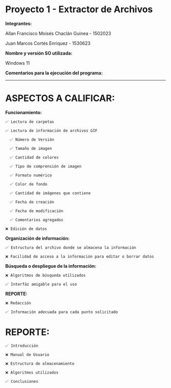 # Proyecto 1 - Extractor de Archivos

**Integrantes:**

Allan Francisco Moisés Chaclán Guinea - 1502023

Juan Marcos Cortés Enriquez           - 1530623

**Nombre y versión SO utilizada:**

Windows 11

**Comentarios para la ejecución del programa:**

---------------------------------------------

# ASPECTOS A CALIFICAR:

**Funcionamiento:**

    ✅ Lectura de carpetas

    ✅ Lectura de información de archivos GIF

      ✅ Número de Versión

      ✅ Tamaño de imagen

      ✅ Cantidad de colores

      ✅ Tipo de comprensión de imagen

      ✅ Formato numérico

      ✅ Color de fondo

      ✅ Cantidad de imágenes que contiene 

      ✅ Fecha de creación

      ✅ Fecha de modificación

      ✅ Comentarios agregados  

    ❌ Edición de datos

**Organización de información:**

    ✅ Estructura del archivo donde se almacena la información

    ❌ Facilidad de acceso a la información para editar o borrar datos

**Búsqueda o despliegue de la información:**

    ❌ Algoritmos de búsqueda utilizados

    ✅ Interfáz amigable para el uso

**REPORTE:**

    ❌ Redacción

    ✅ Información adecuada para cada punto solicitado

# REPORTE:

    ✅ Introducción

    ❌ Manual de Usuario

    ❌ Estructura de almacenamiento

    ❌ Algoritmos utilizados

    ✅ Conclusiones
